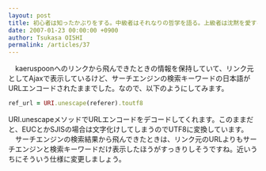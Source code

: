 ```yaml
---
layout: post
title: 初心者は知ったかぶりをする。中級者はそれなりの哲学を語る。上級者は沈黙を愛する
date: 2007-01-23 00:00:00 +0900
author: Tsukasa OISHI
permalink: /articles/37
---
```



　kaeruspoonへのリンクから飛んできたときの情報を保持していて、リンク元としてAjaxで表示しているけど、サーチエンジンの検索キーワードの日本語がURLエンコードされたままでした。なので、以下のようにしてみます。  

```ruby  
ref_url = URI.unescape(referer).toutf8  
```  

URI.unescapeメソッドでURLエンコードをデコードしてくれます。このままだと、EUCとかSJISの場合は文字化けしてしまうのでUTF8に変換しています。  
　サーチエンジンの検索結果から飛んできたときは、リンク元のURLよりもサーチエンジンと検索キーワードだけ表示したほうがすっきりしそうですね。近いうちにそういう仕様に変更しましょう。  

